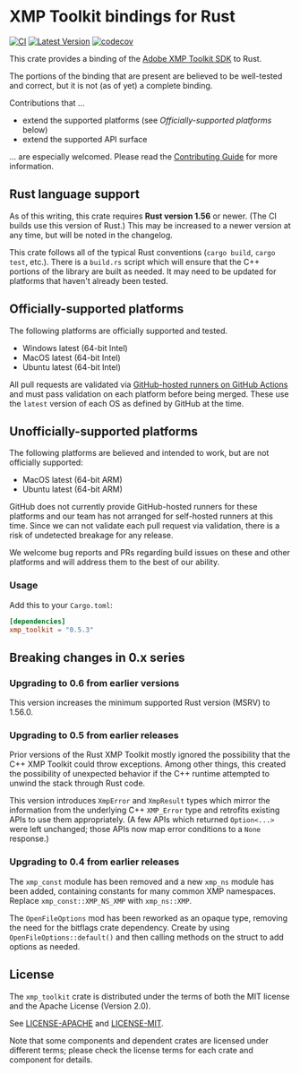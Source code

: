 # XMP Toolkit bindings for Rust

[![CI](https://github.com/adobe/xmp-toolkit-rs/actions/workflows/ci.yml/badge.svg)](https://github.com/adobe/xmp-toolkit-rs/actions/workflows/ci.yml) [![Latest Version](https://img.shields.io/crates/v/xmp_toolkit.svg)](https://crates.io/crates/xmp_toolkit) [![codecov](https://codecov.io/gh/adobe/xmp-toolkit-rs/branch/main/graph/badge.svg?token=z1yA0Y6HZK)](https://codecov.io/gh/adobe/xmp-toolkit-rs)

This crate provides a binding of the [Adobe XMP Toolkit SDK](https://github.com/adobe/XMP-Toolkit-SDK/) to Rust.

The portions of the binding that are present are believed to be well-tested and correct, but it is not (as of yet) a complete binding.

Contributions that ...

* extend the supported platforms (see _Officially-supported platforms_ below)
* extend the supported API surface

... are especially welcomed. Please read the [Contributing Guide](./CONTRIBUTING.md) for more information.

## Rust language support

As of this writing, this crate requires **Rust version 1.56** or newer. (The CI builds use this version of Rust.) This may be increased to a newer version at any time, but will be noted in the changelog.

This crate follows all of the typical Rust conventions (`cargo build`, `cargo test`, etc.). There is a `build.rs` script which will ensure that the C++ portions of the library are built as needed. It may need to be updated for platforms that haven't already been tested.

## Officially-supported platforms

The following platforms are officially supported and tested.

* Windows latest (64-bit Intel)
* MacOS latest (64-bit Intel)
* Ubuntu latest (64-bit Intel)

All pull requests are validated via [GitHub-hosted runners on GitHub Actions](https://docs.github.com/en/actions/using-github-hosted-runners/about-github-hosted-runners) and must pass validation on each platform before being merged. These use the `latest` version of each OS as defined by GitHub at the time.

## Unofficially-supported platforms

The following platforms are believed and intended to work, but are not officially supported:

* MacOS latest (64-bit ARM)
* Ubuntu latest (64-bit ARM)

GitHub does not currently provide GitHub-hosted runners for these platforms and our team has not arranged for self-hosted runners at this time. Since we can not validate each pull request via validation, there is a risk of undetected breakage for any release.

We welcome bug reports and PRs regarding build issues on these and other platforms and will address them to the best of our ability.

### Usage

Add this to your `Cargo.toml`:

```toml
[dependencies]
xmp_toolkit = "0.5.3"
```

## Breaking changes in 0.x series

### Upgrading to 0.6 from earlier versions

This version increases the minimum supported Rust version (MSRV) to 1.56.0.

### Upgrading to 0.5 from earlier releases

Prior versions of the Rust XMP Toolkit mostly ignored the possibility that the C++ XMP Toolkit could throw exceptions. Among other things, this created the possibility of unexpected behavior if the C++ runtime attempted to unwind the stack through Rust code.

This version introduces `XmpError` and `XmpResult` types which mirror the information from the underlying C++ `XMP_Error` type and retrofits existing APIs to use them appropriately. (A few APIs which returned `Option<...>` were left unchanged; those APIs now map error conditions to a `None` response.)

### Upgrading to 0.4 from earlier releases

The `xmp_const` module has been removed and a new `xmp_ns` module has been added, containing constants for many common XMP namespaces. Replace `xmp_const::XMP_NS_XMP` with `xmp_ns::XMP`.

The `OpenFileOptions` mod has been reworked as an opaque type, removing the need for the bitflags crate dependency. Create by using `OpenFileOptions::default()` and then calling methods on the struct to add options as needed.

## License

The `xmp_toolkit` crate is distributed under the terms of both the MIT license and the Apache License (Version 2.0).

See [LICENSE-APACHE](./LICENSE-APACHE) and [LICENSE-MIT](./LICENSE-MIT).

Note that some components and dependent crates are licensed under different terms; please check the license terms for each crate and component for details.

